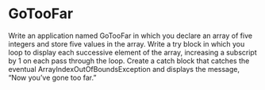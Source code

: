 # GoTooFar 
Write an application named GoTooFar in which you declare an
array of five integers and store five values in the array. Write a try
block in which you loop to display each successive element of the
array, increasing a subscript by 1 on each pass through the loop.
Create a catch block that catches the eventual
ArrayIndexOutOfBoundsException and displays the message,
“Now you’ve gone too far.” 
